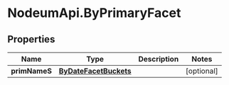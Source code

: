 # NodeumApi.ByPrimaryFacet

## Properties

Name | Type | Description | Notes
------------ | ------------- | ------------- | -------------
**primNameS** | [**ByDateFacetBuckets**](ByDateFacetBuckets.md) |  | [optional] 


